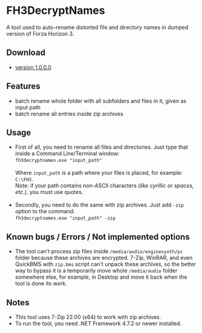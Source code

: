 # FH3DecryptNames
A tool used to auto-rename distorted file and directory names in dumped version of Forza Horizon 3.

## Download
- <a href="https://github.com/oxmaulmike2581/FH3DecryptNames/releases/latest">version 1.0.0.0</a>

## Features
- batch rename whole folder with all subfolders and files in it, given as input path
- batch rename all entries inside zip archives

## Usage
- First of all, you need to rename all files and directories. Just type that inside a Command Line/Terminal window:<br />
  `fh3decryptnames.exe "input_path"`
  <br /><br />
  Where `input_path` is a path where your files is placed, for example: `C:\FH3`.<br />
  Note: if your path contains non-ASCII characters *(like cyrillic or spaces, etc.)*, you must use quotes.
  <br /><br />
- Secondly, you need to do the same with zip archives. Just add `-zip` option to the command:<br />
  `fh3decryptnames.exe "input_path" -zip`

## Known bugs / Errors / Not implemented options
- The tool can't process zip files inside `/media/audio/enginesynth/pc` folder because these archives are encrypted. 7-Zip, WinRAR, and even QuickBMS with `zip.bms` script can't unpack these archives, so the better way to bypass it is a temporarily move whole `/media/audio` folder somewhere else, for example, in Desktop and move it back when the tool is done its work.

## Notes
- This tool uses 7-Zip 22.00 (x64) to work with zip archives.
- To run the tool, you need .NET Framework 4.7.2 or newer installed.

